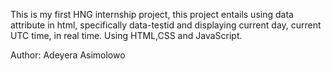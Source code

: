 This is my first HNG internship project, this project entails using data attribute in html, specifically data-testid and displaying current day, current UTC time, in real time. Using HTML,CSS and JavaScript.

Author: Adeyera Asimolowo